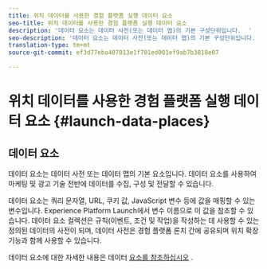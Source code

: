 ```yaml
---
title: 위치 데이터를 사용한 경험 플랫폼 실행 데이터 요소
seo-title: 위치 데이터를 사용한 경험 플랫폼 실행 데이터 요소
description: '데이터 요소는 데이터 사전(또는 데이터 맵)의 기본 구성단위입니다.  '
seo-description: '데이터 요소는 데이터 사전(또는 데이터 맵)의 기본 구성단위입니다.  '
translation-type: tm+mt
source-git-commit: ef3d77eba407013e1f701ed001ef9ab7b3818e07

---
```



# 위치 데이터를 사용한 경험 플랫폼 실행 데이터 요소 {#launch-data-places}

## 데이터 요소

데이터 요소는 데이터 사전 또는 데이터 맵의 기본 요소입니다. 데이터 요소를 사용하여 마케팅 및 광고 기술 전반에 데이터를 수집, 구성 및 전달할 수 있습니다.

데이터 요소는 쿼리 문자열, URL, 쿠키 값, JavaScript 변수 등에 값을 매핑할 수 있는 변수입니다. Experience Platform Launch에서 변수 이름으로 이 값을 참조할 수 있습니다. 데이터 요소 컬렉션은 규칙(이벤트, 조건 및 작업)을 작성하는 데 사용할 수 있는 정의된 데이터의 사전이 되며, 데이터 사전은 경험 플랫폼 론치 간에 공유되며 위치 확장 기능과 함께 사용할 수 있습니다.

데이터 요소에 대한 자세한 내용은 데이터 [요소를 참조하십시오](https://docs.adobelaunch.com/launch-reference/managing-resources/data-elements) .

